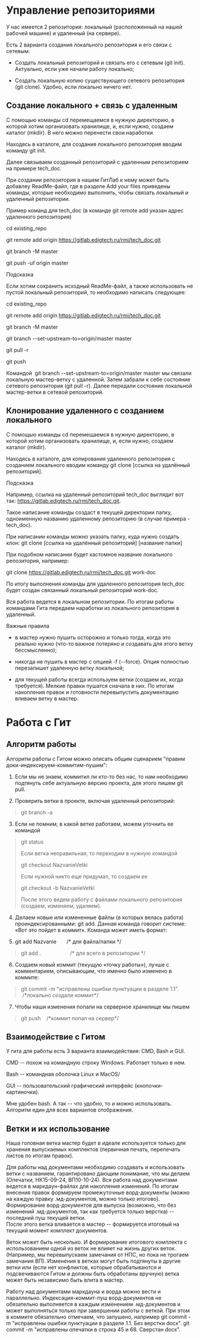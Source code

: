 # Управление репозиториями 

У нас имеется 2 репозитория: локальный (расположенный на нашей рабочей
машине) и удаленный (на сервере).

Есть 2 варианта создания локального репозитория и его связи с сетевым:

-   Создать локальный репозиторий и связать его с сетевым (git init).
    Актуально, если уже начали работу локально;

-   Создать локальную копию существующего сетевого репозитория (git
    clone). Удобно, если локально ничего нет.

## Создание локального + связь с удаленным 

С помощью команды cd перемещаемся в нужную директорию, в которой хотим
организовать хранилище, и, если нужно, создаем каталог (mkdir). В него
можно перенести свои наработки.

Находясь в каталоге, для создания локального репозитория вводим команду
git init.

Далее связываем созданный репозиторий с удаленным репозиторием на
примере tech_doc.

При создании репозитория в нашем ГитЛаб к нему может быть добавлеy
ReadMe-файл, где в разделе Add your files приведены команды, которые
необходимо выполнить, чтобы связать локальный и удаленный репозитории.

Пример команд для tech_doc (в команде git remote add указан адрес
удаленного репозитория)

cd existing_repo

git remote add origin https://gitlab.edigtech.ru/rmi/tech_doc.git

git branch -M master

git push -uf origin master

Подсказка

Если хотим сохранить исходный ReadMe-файл, а также использовать не
пустой локальный репозиторий, то необходимо написать следующее:

cd existing_repo

git remote add origin https://gitlab.edigtech.ru/rmi/tech_doc.git

git branch -M master

git branch \--set-upstream-to=origin/master master

git pull -r

git push

Командой  git branch \--set-upstream-to=origin/master master мы связали
локальную мастер-ветку с удаленной. Затем забрали к себе состояние
сетевого репозитория (git pull -r). Далее передали состояние локальной
мастер-ветки в сетевой репозиторий.

## Клонирование удаленного с созданием локального

С помощью команды cd перемещаемся в нужную директорию, в которой хотим
организовать хранилище, и, если нужно, создаем каталог (mkdir).

Находясь в каталоге, для копирования удаленного репозитория с созданием
локального вводим команду git clone \[ссылка на удалённый репозиторий\].

Подсказка

Например, ссылка на удаленный репозиторий tech_doc выглядит вот
так: <https://gitlab.edigtech.ru/rmi/tech_doc.git>.

Такое написание команды создаст в текущей директории папку, одноименную
названию удаленному репозиторию (в случае примера -  tech_doc).

При написании команды можно указать папку, куда нужно создать клон: git
clone \[ссылка на удалённый репозиторий\] \[название папки\]

При подобном написании будет кастомное название локального репозитория,
например:

git clone https://gitlab.edigtech.ru/rmi/tech_doc.git work-doc

По итогу выполнения команды для удаленного репозитория tech_doc будет
создан связанный локальный репозиторий work-doc.

Вся работа ведется в локальном репозитории. По итогам работы командами
Гита передаем наработки из локального репозитория в удаленный.

Важные правила

-   в мастер нужно пушить осторожно и только тогда, когда это реально
    нужно (что-то важное потеряно и создавать для этого ветку
    бессмысленно);

-   никогда не пушить в мастер с опцией -f (\--force). Опция полностью
    перезапишет удаленную ветку локальной;

-   для текущей работы всегда используем ветки (создаем их, когда
    требуется). Мелкие правки пушатся сначала в них. По итогам
    накопления правок и готовности перевыпустить документацию вливаем
    ветку в мастер.

# Работа с Гит 

## Алгоритм работы 

Алгоритм работы с Гитом можно описать общим сценарием \"правим
доки-индексируем-коммитим-пушим\":

1.  Если мы не знаем, коммитил ли кто-то без нас, то нам необходимо
    подтянуть себе актуальную версию проекта, для этого пишем git pull.

2.  Проверить ветки в проекте, включая удаленный репозиторий:

> git branch -a

3.  Если не помним, в какой ветке работаем, можем уточнить ее командой

> git status
>
> Если ветка неправильная, то переходим в нужную командой
>
> git checkout NazvanieVetki
>
> Если нужной никто еще придумал, то создаем ее
>
> git checkout -b NazvanieVetki
>
> После этого ведем работу с файлами локального репозитория (создаем,
> изменяем, удаляем).

4.  Делаем новые или измененные файлы (в которых велась работа)
    проиндексированными: git add. Данная команда говорит системе: «Вот
    это пойдет в коммит». Команда может иметь формат:

5.  git add Nazvanie       /\* для файла/папки \*/

> git add .                    /\* для всего в репозитории \*/

6.  Создаем новый коммит (текущую «точку работы»), лучше с комментарием,
    описывающим, что именно было изменено в коммите:

> git commit -m \"исправлены ошибки пунктуации в разделе 1.1\".   
>  /\*локально создали коммит\*/

7.  Чтобы наши изменения попали на серверное хранилище мы пишем

> git push    /\*коммит попал на сервер\*/

## Взаимодействие с Гитом 

У гита для работы есть 3 варианта взаимодействия: CMD, Bash и GUI.

CMD -- похож на командную строку Windows. Работает только в нем.

Bash -- командная оболочка Linux и MacOS/

GUI -- пользовательский графический интерфейс (кнопочки-картиночки).

Мне удобен bash. А так -- что удобно, то и можно использовать. Алгоритм
един для всех вариантов отображения.

## Ветки и их использование 

Наша головная ветка мастер будет в идеале используется только для
хранения выпускаемых комплектов (первичная печать, перепечать листов по
итогам правок).

Для работы над документами необходимо создавать и использовать ветки с
названием, гарантировано дающим понимание, что мы делаем (Опечатки,
НК15-09-24, ВП10-10-24). Вся работа над документами ведется в
маркдаун-файлах для накопления изменений. По итогам внесения правок
формируем промежуточные ворд-документы (можно на каждую правку
.мд-документов, можно только итогово). Формирование ворд-документов для
выпуска (возможно, что без изменений .мд-документов, так как требуется
только верстка) -- последний пуш текущей ветки.\
После этого ветка вливается в мастер -- формируется итоговый на текущий
момент комплект документов.

Веток может быть несколько. И формирование итогового комплекта с
использованием одной из веток не влияет на жизнь других веток.
(Например, мы перевыпускаем замечания от НПС, но пока не трогаем
замечания ВП). Изменения в ветках могут быть подтянуты в другие ветки
или (если нет конфликтов, которые обрабатываются и подсвечиваются Гитом
и должны быть обработаны вручную) ветка может быть независимо быть влита
в мастер.

Работу над документами маркдауна и ворда можно вести и параллельно.
Индексация-коммит-пуш ворд-документов не обязательно выполняется в
каждым изменением .мд-документов и может выполняться только при
завершении работы с веткой. При этом в коммите обязательно отмечаем, что
запушено, например git commit -m \"исправлены ошибки пунктуации в
разделе 1.1. Без верстки docx\". git commit -m \"исправлены опечатки в
строка 45 и 68. Сверстан docx\".   
